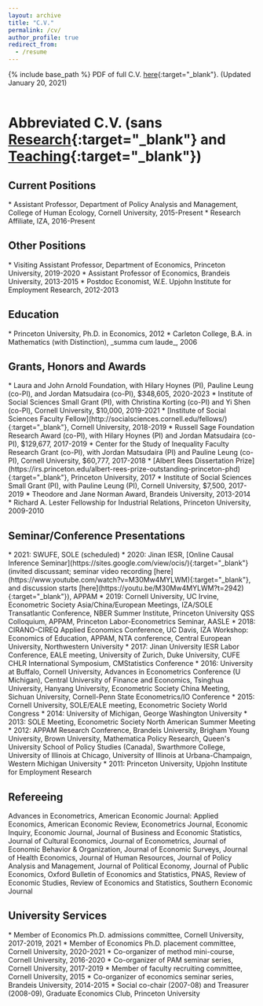 ```yaml
---
layout: archive
title: "C.V."
permalink: /cv/
author_profile: true
redirect_from:
  - /resume
---
```


{% include base_path %}
PDF of full C.V. [here](https://peizhuan.github.io/cv_files/CV_ZhuanPei.pdf){:target="_blank"}. (Updated January 20, 2021)<br>
<br>

Abbreviated C.V. (sans [Research](https://peizhuan.github.io/research/){:target="_blank"} and [Teaching](https://peizhuan.github.io/teaching/){:target="_blank"})
======

<h2>Current Positions</h2>
* Assistant Professor, Department of Policy Analysis and Management, College of Human Ecology, Cornell University, 2015-Present
* Research Affiliate, IZA, 2016-Present

<h2>Other Positions</h2>
* Visiting Assistant Professor, Department of Economics, Princeton University, 2019-2020
* Assistant Professor of Economics, Brandeis University, 2013-2015
* Postdoc Economist, W.E. Upjohn Institute for Employment Research, 2012-2013

<h2>Education</h2>
* Princeton University, Ph.D. in Economics, 2012
* Carleton College, B.A. in Mathematics (with Distinction), _summa cum laude_, 2006

<h2>Grants, Honors and Awards</h2>
* Laura and John Arnold Foundation, with Hilary Hoynes (PI), Pauline Leung (co-PI), and Jordan Matsudaira (co-PI), $348,605, 2020-2023
* Institute of Social Sciences Small Grant (PI), with Christina Korting (co-PI) and Yi Shen (co-PI), Cornell University, $10,000, 2019-2021
* [Institute of Social Sciences Faculty Fellow](http://socialsciences.cornell.edu/fellows/){:target="_blank"}, Cornell University, 2018-2019
* Russell Sage Foundation Research Award (co-PI), with Hilary Hoynes (PI) and Jordan Matsudaira (co-PI), $129,677, 2017-2019
* Center for the Study of Inequality Faculty Research Grant (co-PI), with Jordan Matsudaira (PI) and Pauline Leung (co-PI), Cornell University, $60,777, 2017-2018
* [Albert Rees Dissertation Prize](https://irs.princeton.edu/albert-rees-prize-outstanding-princeton-phd){:target="_blank"}, Princeton University, 2017
* Institute of Social Sciences Small Grant (PI), with Pauline Leung (PI), Cornell University, $7,500, 2017-2019
* Theodore and Jane Norman Award, Brandeis University, 2013-2014
* Richard A. Lester Fellowship for Industrial Relations, Princeton University, 2009-2010

<h2>Seminar/Conference Presentations</h2>
* 2021: SWUFE, SOLE (scheduled)
* 2020: Jinan IESR, [Online Causal Inference Seminar](https://sites.google.com/view/ocis/){:target="_blank"} (invited discussant; seminar video recording [here](https://www.youtube.com/watch?v=M30Mw4MYLWM){:target="_blank"}, and discussion starts [here](https://youtu.be/M30Mw4MYLWM?t=2942){:target="_blank"}), APPAM
* 2019: Cornell University, UC Irvine, Econometric Society Asia/China/European Meetings, IZA/SOLE Transatlantic Conference, NBER Summer Institute, Princeton University QSS Colloquium, APPAM, Princeton Labor-Econometrics Seminar, AASLE
* 2018: CIRANO-CIREQ Applied Economics Conference, UC Davis, IZA Workshop: Economics of Education, APPAM, NTA conference, Central European University, Northwestern University
* 2017: Jinan University IESR Labor Conference, EALE meeting, University of Zurich, Duke University, CUFE CHLR International Symposium, CMStatistics Conference
* 2016: University at Buffalo, Cornell University, Advances in Econometrics Conference (U Michigan), Central University of Finance and Economics, Tsinghua University, Hanyang University, Econometric Society China Meeting, Sichuan University, Cornell-Penn State Econometrics/IO Conference
* 2015: Cornell University, SOLE/EALE meeting, Econometric Society World Congress
* 2014: University of Michigan, George Washington University
* 2013: SOLE Meeting, Econometric Society North American Summer Meeting
* 2012: APPAM Research Conference, Brandeis University, Brigham Young University, Brown University, Mathematica Policy Research, Queen's University School of Policy Studies (Canada), Swarthmore College, University of Illinois at Chicago, University of Illinois at Urbana-Champaign, Western Michigan University
* 2011: Princeton University, Upjohn Institute for Employment Research

<h2>Refereeing</h2>
<li style="list-style-type: none;">Advances in Econometrics, American Economic Journal: Applied Economics, American Economic Review, Econometrics Journal, Economic Inquiry, Economic Journal, Journal of Business and Economic Statistics, Journal of Cultural Economics, Journal of Econometrics, Journal of Economic Behavior & Organization, Journal of Economic Surveys, Journal of Health Economics, Journal of Human Resources, Journal of Policy Analysis and Management, Journal of Political Economy, Journal of Public Economics, Oxford Bulletin of Economics and Statistics, PNAS, Review of Economic Studies, Review of Economics and Statistics, Southern Economic Journal</li>

<h2>University Services</h2>
* Member of Economics Ph.D. admissions committee, Cornell University, 2017-2019, 2021
* Member of Economics Ph.D. placement committee, Cornell University, 2020-2021
* Co-organizer of method mini-course, Cornell University, 2016-2020
* Co-organizer of PAM seminar series, Cornell University, 2017-2019
* Member of faculty recruiting committee, Cornell University, 2015
* Co-organizer of economics seminar series, Brandeis University, 2014-2015
* Social co-chair (2007-08) and Treasurer (2008-09), Graduate Economics Club, Princeton University

